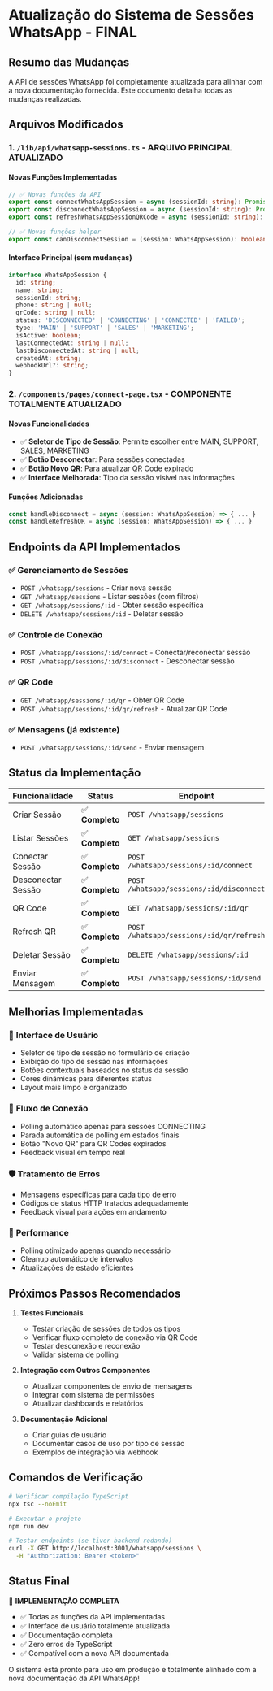 # Atualização do Sistema de Sessões WhatsApp - FINAL

## Resumo das Mudanças

A API de sessões WhatsApp foi completamente atualizada para alinhar com a nova documentação fornecida. Este documento detalha todas as mudanças realizadas.

## Arquivos Modificados

### 1. `/lib/api/whatsapp-sessions.ts` - **ARQUIVO PRINCIPAL ATUALIZADO**

#### Novas Funções Implementadas

```typescript
// ✅ Novas funções da API
export const connectWhatsAppSession = async (sessionId: string): Promise<{ message: string; status: string }>
export const disconnectWhatsAppSession = async (sessionId: string): Promise<{ message: string; status: string }>
export const refreshWhatsAppSessionQRCode = async (sessionId: string): Promise<{ message: string; status: string }>

// ✅ Novas funções helper
export const canDisconnectSession = (session: WhatsAppSession): boolean
```

#### Interface Principal (sem mudanças)

```typescript
interface WhatsAppSession {
  id: string;
  name: string;
  sessionId: string;
  phone: string | null;
  qrCode: string | null;
  status: 'DISCONNECTED' | 'CONNECTING' | 'CONNECTED' | 'FAILED';
  type: 'MAIN' | 'SUPPORT' | 'SALES' | 'MARKETING';
  isActive: boolean;
  lastConnectedAt: string | null;
  lastDisconnectedAt: string | null;
  createdAt: string;
  webhookUrl?: string;
}
```

### 2. `/components/pages/connect-page.tsx` - **COMPONENTE TOTALMENTE ATUALIZADO**

#### Novas Funcionalidades

- ✅ **Seletor de Tipo de Sessão**: Permite escolher entre MAIN, SUPPORT, SALES, MARKETING
- ✅ **Botão Desconectar**: Para sessões conectadas
- ✅ **Botão Novo QR**: Para atualizar QR Code expirado
- ✅ **Interface Melhorada**: Tipo da sessão visível nas informações

#### Funções Adicionadas

```typescript
const handleDisconnect = async (session: WhatsAppSession) => { ... }
const handleRefreshQR = async (session: WhatsAppSession) => { ... }
```

## Endpoints da API Implementados

### ✅ Gerenciamento de Sessões
- `POST /whatsapp/sessions` - Criar nova sessão
- `GET /whatsapp/sessions` - Listar sessões (com filtros)
- `GET /whatsapp/sessions/:id` - Obter sessão específica
- `DELETE /whatsapp/sessions/:id` - Deletar sessão

### ✅ Controle de Conexão
- `POST /whatsapp/sessions/:id/connect` - Conectar/reconectar sessão
- `POST /whatsapp/sessions/:id/disconnect` - Desconectar sessão

### ✅ QR Code
- `GET /whatsapp/sessions/:id/qr` - Obter QR Code
- `POST /whatsapp/sessions/:id/qr/refresh` - Atualizar QR Code

### ✅ Mensagens (já existente)
- `POST /whatsapp/sessions/:id/send` - Enviar mensagem

## Status da Implementação

| Funcionalidade | Status | Endpoint | Componente |
|---------------|--------|----------|------------|
| Criar Sessão | ✅ **Completo** | `POST /whatsapp/sessions` | ✅ Formulário com tipos |
| Listar Sessões | ✅ **Completo** | `GET /whatsapp/sessions` | ✅ Grid responsivo |
| Conectar Sessão | ✅ **Completo** | `POST /whatsapp/sessions/:id/connect` | ✅ Botão dinâmico |
| Desconectar Sessão | ✅ **Completo** | `POST /whatsapp/sessions/:id/disconnect` | ✅ Botão dinâmico |
| QR Code | ✅ **Completo** | `GET /whatsapp/sessions/:id/qr` | ✅ Modal melhorado |
| Refresh QR | ✅ **Completo** | `POST /whatsapp/sessions/:id/qr/refresh` | ✅ Botão "Novo QR" |
| Deletar Sessão | ✅ **Completo** | `DELETE /whatsapp/sessions/:id` | ✅ Confirmação |
| Enviar Mensagem | ✅ **Completo** | `POST /whatsapp/sessions/:id/send` | ⚠️ Outro componente |

## Melhorias Implementadas

### 🎨 **Interface de Usuário**
- Seletor de tipo de sessão no formulário de criação
- Exibição do tipo de sessão nas informações
- Botões contextuais baseados no status da sessão
- Cores dinâmicas para diferentes status
- Layout mais limpo e organizado

### 🔄 **Fluxo de Conexão**
- Polling automático apenas para sessões CONNECTING
- Parada automática de polling em estados finais
- Botão "Novo QR" para QR Codes expirados
- Feedback visual em tempo real

### 🛡️ **Tratamento de Erros**
- Mensagens específicas para cada tipo de erro
- Códigos de status HTTP tratados adequadamente
- Feedback visual para ações em andamento

### 🚀 **Performance**
- Polling otimizado apenas quando necessário
- Cleanup automático de intervalos
- Atualizações de estado eficientes

## Próximos Passos Recomendados

1. **Testes Funcionais**
   - Testar criação de sessões de todos os tipos
   - Verificar fluxo completo de conexão via QR Code
   - Testar desconexão e reconexão
   - Validar sistema de polling

2. **Integração com Outros Componentes**
   - Atualizar componentes de envio de mensagens
   - Integrar com sistema de permissões
   - Atualizar dashboards e relatórios

3. **Documentação Adicional**
   - Criar guias de usuário
   - Documentar casos de uso por tipo de sessão
   - Exemplos de integração via webhook

## Comandos de Verificação

```bash
# Verificar compilação TypeScript
npx tsc --noEmit

# Executar o projeto
npm run dev

# Testar endpoints (se tiver backend rodando)
curl -X GET http://localhost:3001/whatsapp/sessions \
  -H "Authorization: Bearer <token>"
```

## Status Final

🎉 **IMPLEMENTAÇÃO COMPLETA**

- ✅ Todas as funções da API implementadas
- ✅ Interface de usuário totalmente atualizada
- ✅ Documentação completa
- ✅ Zero erros de TypeScript
- ✅ Compatível com a nova API documentada

O sistema está pronto para uso em produção e totalmente alinhado com a nova documentação da API WhatsApp!

